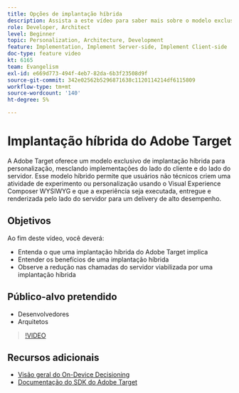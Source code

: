 ```yaml
---
title: Opções de implantação híbrida
description: Assista a este vídeo para saber mais sobre o modelo exclusivo de implantação híbrida da Adobe Target para personalização, mesclando implementações do lado do cliente e do lado do servidor.
role: Developer, Architect
level: Beginner
topic: Personalization, Architecture, Development
feature: Implementation, Implement Server-side, Implement Client-side
doc-type: feature video
kt: 6165
team: Evangelism
exl-id: e669d773-494f-4eb7-82da-6b3f23508d9f
source-git-commit: 342e02562b5296871638c1120114214df6115809
workflow-type: tm+mt
source-wordcount: '140'
ht-degree: 5%

---
```


# Implantação híbrida do Adobe Target

A Adobe Target oferece um modelo exclusivo de implantação híbrida para personalização, mesclando implementações do lado do cliente e do lado do servidor. Esse modelo híbrido permite que usuários não técnicos criem uma atividade de experimento ou personalização usando o Visual Experience Composer WYSIWYG e que a experiência seja executada, entregue e renderizada pelo lado do servidor para um delivery de alto desempenho. 

## Objetivos

Ao fim deste vídeo, você deverá:

* Entenda o que uma implantação híbrida do Adobe Target implica
* Entender os benefícios de uma implantação híbrida
* Observe a redução nas chamadas do servidor viabilizada por uma implantação híbrida

## Público-alvo pretendido

* Desenvolvedores
* Arquitetos

>[!VIDEO](https://video.tv.adobe.com/v/41698/?quality=12)

## Recursos adicionais

* [Visão geral do On-Device Decisioning](https://experienceleague.adobe.com/docs/target-learn/tutorials/implementation/on-device-decisioning-overview.html?lang=en#implementation)
* [Documentação do SDK do Adobe Target](https://adobetarget-sdks.gitbook.io/docs/on-device-decisioning/introduction-to-on-device-decisioning)
